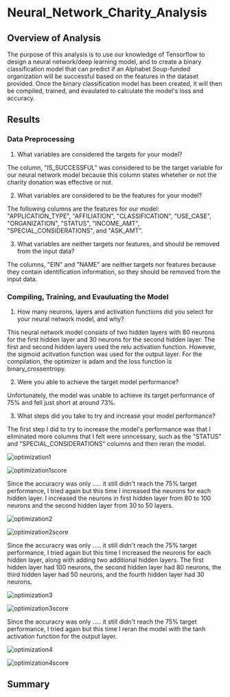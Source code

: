 # Neural_Network_Charity_Analysis

## Overview of Analysis

The purpose of this analysis is to use our knowledge of Tensorflow to design a neural network/deep learning model, and to create a binary classification model that can predict if an Alphabet Soup-funded organization will be successful based on the features in the dataset provided. Once the binary classification model has been created, it will then be compiled, trained, and evaulated to calculate the model's loss and accuracy.

## Results

### Data Preprocessing

1. What variables are considered the targets for your model?

The column, "IS_SUCCESSFUL" was considered to be the target variable for our neural network model because this column states wheteher or not the charity donation was effective or not.

2. What variables are considered to be the features for your model?

The following columns are the features for our model: "APPLICATION_TYPE", "AFFILIATION", "CLASSIFICATION", "USE_CASE", "ORGANIZATION", "STATUS", "INCOME_AMT", "SPECIAL_CONSIDERATIONS", and "ASK_AMT".

3. What variables are neither targets nor features, and should be removed from the input data?

The columns, "EIN" and "NAME" are neither targets nor features because they contain identification information, so they should be removed from the input data. 

### Compiling, Training, and Evauluating the Model

1. How many neurons, layers and activation functions did you select for your neural network model, and why?

This neural network model consists of two hidden layers with 80 neurons for the first hidden layer and 30 neurons for the second hidden layer. The first and second hidden layers used the relu activation function. However, the sigmoid acitvation function was used for the output layer. For the compilation, the optimizer is adam and the loss function is binary_crossentropy. 

2. Were you able to achieve the target model performance?

Unfortunately, the model was unable to achieve its target performance of 75% and fell just short at around 73%.

3. What steps did you take to try and increase your model performance?

The first step I did to try to increase the model's performance was that I eliminated more columns that I felt were unncessary, such as the "STATUS" and "SPECIAL_CONSIDERATIONS" columns and then reran the model.

![optimization1](https://user-images.githubusercontent.com/75760493/120914955-c17b9e00-c666-11eb-8479-d5230c6ee0b9.PNG)

![optimization1score](https://user-images.githubusercontent.com/75760493/120914968-d5270480-c666-11eb-9632-2c1a769f9ff9.PNG)

Since the accuracry was only ..... it still didn't reach the 75% target performance, I tried again but this time I increased the neurons for each hidden layer. I increased the neurons in first hidden layer from 80 to 100 neurons and the second hidden layer from 30 to 50 layers.

![optimization2](https://user-images.githubusercontent.com/75760493/120915124-99d90580-c667-11eb-86df-0af4b31a7c41.PNG)

![optimization2score](https://user-images.githubusercontent.com/75760493/120915129-a65d5e00-c667-11eb-9681-8347601c3a70.PNG)

Since the accuracry was only ..... it still didn't reach the 75% target performance,  I tried again but this time I increased the neurons for each hidden layer, along with adding two additional hidden layers. The first hidden layer had 100 neurons, the second hidden layer had 80 neurons, the third hidden layer had 50 neurons, and the fourth hidden layer had 30 neurons.

![optimization3](https://user-images.githubusercontent.com/75760493/120915206-271c5a00-c668-11eb-9bd3-f1f543e84bb6.PNG)

![optimization3score](https://user-images.githubusercontent.com/75760493/120915219-3c918400-c668-11eb-9da8-6d69af06e7c1.PNG)

Since the accuracry was only ..... it still didn't reach the 75% target performance,  I tried again but this time I reran the model with the tanh activation function for the output layer. 

![optimization4](https://user-images.githubusercontent.com/75760493/120915581-06550400-c66a-11eb-82e5-b5ed77895479.PNG)

![optimization4score](https://user-images.githubusercontent.com/75760493/120915597-1e2c8800-c66a-11eb-9c0c-8e26896acc8b.PNG)




## Summary
